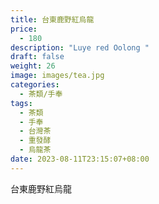 ```yaml
---
title: 台東鹿野紅烏龍
price:
  - 180
description: "Luye red Oolong "
draft: false
weight: 26
image: images/tea.jpg
categories:
  - 茶類/手奉
tags:
  - 茶類
  - 手奉
  - 台灣茶
  - 重發酵
  - 烏龍茶
date: 2023-08-11T23:15:07+08:00
---
```


 台東鹿野紅烏龍
